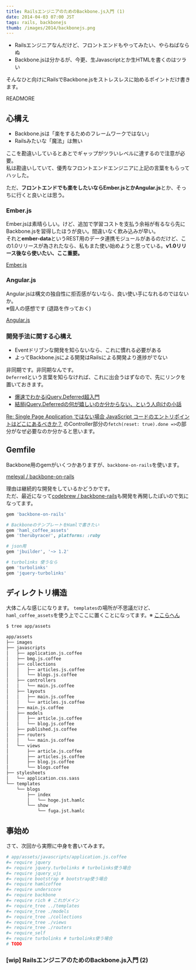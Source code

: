 ```yaml
---
title: RailsエンジニアのためのBackbone.js入門 (1)
date: 2014-04-03 07:00 JST
tags: rails, backbonejs
thumb: /images/2014/backbonejs.png
---
```


- Railsエンジニアなんだけど、フロントエンドもやってみたい、やらねばならぬ
- Backbone.jsは分かるが、今更、生Javascriptとか生HTMLを書くのはツラい

そんなひと向けにRailsでBackbone.jsをストレスレスに始めるポイントだけ書きます。

READMORE

## 心構え

- Backbone.jsは「楽をするためのフレームワークではない」
- Railsみたいな「魔法」は無い

ここを勘違いしているとあとでギャップがツラいレベルに達するので注意が必要。  
私は勘違いしていて、優秀なフロントエンドエンジニアに上記の言葉をもらってハッした。

ただ、**フロントエンドでも楽をしたいならEmber.jsとかAngular.js**とか、そっちに行くと良いとは思う。  

### Ember.js

Ember.jsは素晴らしい。けど、追加で学習コストを支払う余裕が有るなら先にBackbone.jsを習得したほうが良い。間違いなく飲み込みが早い。  
それと**ember-data**というREST用のデータ連携モジュールがあるのだけど、この1.0リリースが為されたなら、私もまた使い始めようと思っている。**v1.0リリース後なら使いたい、ここ重要。**  

[Ember.js](http://emberjs.com)

### Angular.js

Angular.jsは構文の独自性に拒否感がないなら、良い使い手になれるのではないか。  
※個人の感想です (退路を作っておく)

[Angular.js](http://angularjs.org/)


### 開発手法に関する心構え

- Eventドリブンな開発を知らないなら、これに慣れる必要がある
- よってBackbone.jsによる開発はRailsによる開発より進捗がでない

非同期です。非同期なんです。  
`Deferred`という言葉を知らなければ、これに出会うはずなので、先にリンクを置いておきます。

- [爆速でわかるjQuery.Deferred超入門](http://techblog.yahoo.co.jp/programming/jquery-deferred/)
- [結局jQuery.Deferredの何が嬉しいのか分からない、という人向けの小話](http://qiita.com/yuku_t/items/1b8ce6bba133a7eaeb23)

[Re: Single Page Application ではない場合 JavaScript コードのエントリポイントはどこにあるべきか？](/posts/2014/03/31/backbone-entry-point/) のController部分の`fetch(reset: true).done =>`の部分がなぜ必要なのか分かると思います。

## Gemfile

Backbone用のgemがいくつかありますが、`backbone-on-rails`を使います。  

[meleyal / backbone-on-rails](https://github.com/meleyal/backbone-on-rails)

理由は継続的な開発をしているかどうかです。  
ただ、最近になって[codebrew / backbone-rails](https://github.com/codebrew/backbone-rails)も開発を再開したぽいので気になってます。

``` ruby
gem 'backbone-on-rails'

# BackboneのテンプレートをHamlで書きたい
gem 'haml_coffee_assets'
gem 'therubyracer', platforms: :ruby

# json用
gem 'jbuilder', '~> 1.2'

# turbolinks 使うなら
gem 'turbolinks'
gem 'jquery-turbolinks'
```

## ディレクトリ構造

大体こんな感じになります。
`templates`の場所が不思議だけど、`haml_coffee_assets`を使う上でここに置くことになってます。※ [ここらへん](https://github.com/netzpirat/haml_coffee_assets#sprocket-jst-processor-template-generation)

``` sh
$ tree app/assets 

app/assets
├── images
├── javascripts
│   ├── application.js.coffee
│   ├── bmg.js.coffee
│   ├── collections
│   │   ├── articles.js.coffee
│   │   └── blogs.js.coffee
│   ├── controllers
│   │   └── main.js.coffee
│   ├── layouts
│   │   ├── main.js.coffee
│   │   └── articles.js.coffee
│   ├── main.js.coffee
│   ├── models
│   │   ├── article.js.coffee
│   │   └── blog.js.coffee
│   ├── published.js.coffee
│   ├── routers
│   │   └── main.js.coffee
│   └── views
│       ├── article.js.coffee
│       ├── articles.js.coffee
│       ├── blog.js.coffee
│       └── blogs.coffee
├── stylesheets
│   └── application.css.sass
└── templates
    └── blogs
        ├── index
        │   └── hoge.jst.hamlc
        └── show
            └── fuga.jst.hamlc
```

## 事始め

さて、次回から実際に中身を書いてみます。  

``` coffee
# app/assets/javascripts/application.js.coffee
#= require jquery
#= require jquery.turbolinks # turbolinks使う場合
#= require jquery_ujs
#= require bootstrap # bootstrap使う場合
#= require hamlcoffee
#= require underscore
#= require backbone
#= require rich # これがメイン
#= require_tree ../templates
#= require_tree ./models
#= require_tree ./collections
#= require_tree ./views
#= require_tree ./routers
#= require_self
#= require turbolinks # turbolinks使う場合
# TODO
```

### [wip] RailsエンジニアのためのBackbone.js入門 (2)
